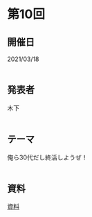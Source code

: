 # 第10回  
## 開催日  
2021/03/18  
<br>

## 発表者  
木下  
<br>

## テーマ  
俺ら30代だし終活しようぜ！  
<br>

## 資料  
[資料](https://tachibanahajime.github.io/group/no10/no10.pdf "第10回")  
<br>